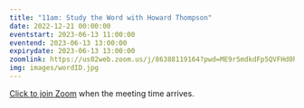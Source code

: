 ```yaml
---
title: "11am: Study the Word with Howard Thompson"
date: 2022-12-21 00:00:00
eventstart: 2023-06-13 11:00:00
eventend: 2023-06-13 13:00:00
expirydate: 2023-06-13 13:00:00
zoomlink: https://us02web.zoom.us/j/86388119164?pwd=ME9rSmdkdFp5QVFHd0hIbDZmNXhRQT09
img: images/wordID.jpg
---
```


[Click to join Zoom](https://us02web.zoom.us/j/86388119164?pwd=ME9rSmdkdFp5QVFHd0hIbDZmNXhRQT09) when the meeting time arrives.
